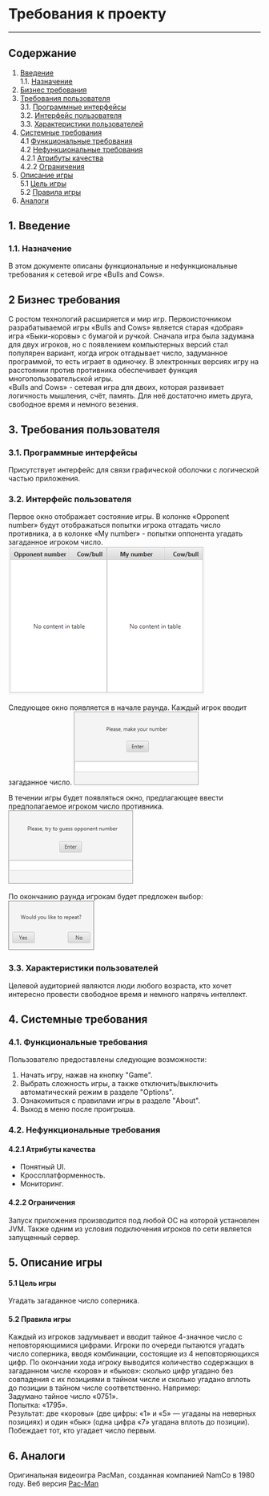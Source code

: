# Требования к проекту
---
## Содержание
1. [Введение](#1)<br>
  1.1. [Назначение](#1.1) <br>
2. [Бизнес требования](#0) <br>
3. [Требования пользователя](#2) <br>
  3.1. [Программные интерфейсы](#2.1) <br>
  3.2. [Интерфейс пользователя](#2.2) <br>
  3.3. [Характеристики пользователей](#2.3) <br>
4. [Системные требования](#3) <br>
  4.1 [Функциональные требования](#3.1) <br>
  4.2 [Нефункциональные требования](#3.2) <br>
    4.2.1 [Атрибуты качества](#3.2.1) <br>
    4.2.2 [Ограничения](#3.2.2) <br>
5. [Описание игры](#4) <br>
  5.1 [Цель игры](#4.1) <br>
  5.2 [Правила игры](#4.2) <br>
6. [Аналоги](#5) <br>

## 1. Введение <a name="1"></a>
### 1.1. Назначение <a name="1.1"></a>
В этом документе описаны функциональные и нефункциональные требования к сетевой игре «Bulls and Cows».

## 2 Бизнес требования <a name="0"></a>
С ростом технологий расширяется и мир игр. Первоисточником разрабатываемой игры «Bulls and Cows» является старая «добрая» игра «Быки-коровы» с бумагой и ручкой. Сначала игра была задумана для двух игроков, но с появлением компьютерных версий стал популярен вариант, когда игрок отгадывает число, задуманное программой, то есть играет в одиночку. В электронных версиях игру на расстоянии против противника обеспечивает функция многопользовательской игры.<br>
«Bulls and Cows» - сетевая игра для двоих, которая развивает	логичность мышления, счёт, память. Для неё достаточно иметь друга, свободное время и немного везения.

## 3. Требования пользователя <a name="2"></a>
### 3.1. Программные интерфейсы <a name="2.1"></a>
Присутствует интерфейс для связи графической оболочки с логической частью приложения.

### 3.2. Интерфейс пользователя <a name="2.2"></a>

Первое окно отображает состояние игры. В колонке «Opponent number» будут отображаться попытки игрока отгадать число противника, а в колонке «My number» - попытки оппонента угадать загаданное игроком число.
![Окно отображения состояния игры](../../Image/Mockups/stateTable.png)  

Следующее окно появляется в начале раунда. Каждый игрок вводит загаданное число. 
![Окно для ввода(загадывания) своего числа](../../Image/Mockups/makeNumber.png)  

В течении игры будет появляться окно, предлагающее ввести предполагаемое игроком число противника.
![Окно для угадывания числа противника](../../Image/Mockups/guessNumber.png)

По окончанию раунда игрокам будет предложен выбор:  
![Окно выбора повтора или окончания игры](../../Image/Mockups/repeatGame.png)  

### 3.3. Характеристики пользователей <a name="2.3"></a>
Целевой аудиторией являются люди любого возраста, кто хочет интересно провести свободное время и немного напрячь интеллект.

## 4. Системные требования <a name="3"></a>
### 4.1. Функциональные требования <a name="3.1"></a>
Пользователю предоставлены следующие возможности:
   1. Начать игру, нажав на кнопку "Game".
   2. Выбрать сложность игры, а также отключить/выключить автоматический режим в разделе "Options".
   3. Ознакомиться с правилами игры в разделе "About".
   4. Выход в меню после проигрыша.

### 4.2. Нефункциональные требования <a name="3.2"></a>
#### 4.2.1 Атрибуты качества <a name="3.2.1"></a>
- Понятный UI.
- Кроссплатформенность.
- Мониторинг.

#### 4.2.2 Ограничения <a name="3.2.2"></a>
Запуск приложения производится под любой ОС на которой установлен JVM. Также одним из условия подключения игроков по сети является запущенный сервер.

## 5. Описание игры <a name="4"></a>
  #### 5.1 Цель игры <a name="4.1"></a>
Угадать загаданное число соперника. 

  #### 5.2 Правила игры <a name="4.2"></a>
Каждый из игроков задумывает и вводит тайное 4-значное число с неповторяющимися цифрами. Игроки по очереди пытаются угадать число соперника, вводя комбинации, состоящие из 4 неповторяющихся цифр. По окончании хода игроку выводится количество содержащих в загаданном числе «коров» и «быков»: сколько цифр угадано без совпадения с их позициями в тайном числе и сколько угадано вплоть до позиции в тайном числе соответственно. Например:<br>
Задумано тайное число «0751».<br>
Попытка: «1795».<br>
Результат: две «коровы» (две цифры: «1» и «5» — угаданы на неверных позициях) и один «бык» (одна цифра «7» угадана вплоть до позиции).<br>
Побеждает тот, кто угадает число первым.
  
## 6. Аналоги <a name="5"></a>
Оригинальная видеоигра PacMan, созданная компанией NamCo в 1980 году.
Веб версия [Pac-Man](http://www.freepacman.org/welcome.php)
